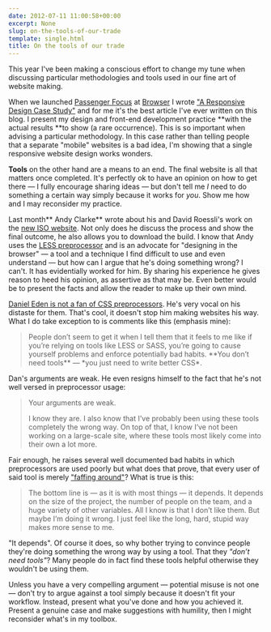 ```yaml
---
date: 2012-07-11 11:00:58+00:00
excerpt: None
slug: on-the-tools-of-our-trade
template: single.html
title: On the tools of our trade
---
```


This year I've been making a conscious effort to change my tune when discussing particular methodologies and tools used in our fine art of website making.

When we launched [Passenger Focus](http://www.passengerfocus.org.uk) at [Browser](http://www.browserlondon.com) I wrote ["A Responsive Design Case Study"](https://dbushell.com/2012/06/17/passenger-focus-responsive-web-design-case-study/) and for me it's the best article I've ever written on this blog. I present my design and front-end development practice **with the actual results **to show (a rare occurrence). This is so important when advising a particular methodology. In this case rather than telling people that a separate "mobile" websites is a bad idea, I'm showing that a single responsive website design works wonders.

**Tools** on the other hand are a means to an end. The final website is all that matters once completed. It's perfectly ok to have an opinion on how to get there — I fully encourage sharing ideas — but don't tell me *I* need to do something a certain way simply because it works for *you*. Show me how and I may reconsider my practice.

Last month** Andy Clarke** wrote about his and David Roessli's work on the [new ISO website](http://www.stuffandnonsense.co.uk/blog/about/say_hello_to_the_new_iso). Not only does he discuss the process and show the final outcome, he also allows you to download the build. I know that Andy uses the [LESS preprocessor](http://lesscss.org/) and is an advocate for "designing in the browser" — a tool and a technique I find difficult to use and even understand — but how can I argue that he's doing something wrong? I can't. It has evidentially worked for him. By sharing his experience he gives reason to heed his opinion, as assertive as that may be. Even better would be to present the facts and allow the reader to make up their own mind.

[Daniel Eden is not a fan of CSS preprocessors](http://daneden.me/2012/05/preprocessors/). He's very vocal on his distaste for them. That's cool, it doesn't stop him making websites his way. What I do take exception to is comments like this (emphasis mine):


<blockquote><p>People don’t seem to get it when I tell them that it feels to me like if you’re relying on tools like LESS or SASS, you’re going to cause yourself problems and enforce potentially bad habits. **You don’t need tools** — *you just need to write better CSS*.</p></blockquote>


Dan's arguments are weak. He even resigns himself to the fact that he's not well versed in preprocessor usage:


<blockquote>
<p>Your arguments are weak.</p>
<p>I know they are. I also know that I’ve probably been using these tools completely the wrong way. On top of that, I know I’ve not been working on a large-scale site, where these tools most likely come into their own a lot more.</p>
</blockquote>

Fair enough, he raises several well documented bad habits in which preprocessors are used poorly but what does that prove, that every user of said tool is merely ["faffing around"](http://daneden.me/2012/06/how-i-write-css/)?
What is true is this:


<blockquote><p>The bottom line is — as it is with most things — it depends. It depends on the size of the project, the number of people on the team, and a huge variety of other variables. All I know is that I don’t like them. But maybe I’m doing it wrong. I just feel like the long, hard, stupid way makes more sense to me.</p></blockquote>


"It depends". Of course it does, so why bother trying to convince people they're doing something the wrong way by using a tool. That they *"don’t need tools"*? Many people do in fact find these tools helpful otherwise they wouldn't be using them.

Unless you have a very compelling argument — potential misuse is not one — don't try to argue against a tool simply because it doesn't fit your workflow. Instead, present what you've done and how you achieved it. Present a genuine case and make suggestions with humility, then I might reconsider what's in my toolbox.
